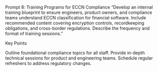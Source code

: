Prompt 8: Training Programs for ECCN Compliance
“Develop an internal training blueprint to ensure engineers, product owners, and compliance teams understand ECCN classification for financial software. Include recommended content covering encryption controls, recordkeeping obligations, and cross-border regulations. Describe the frequency and format of training sessions.”

Key Points

Outline foundational compliance topics for all staff.
Provide in-depth technical sessions for product and engineering teams.
Schedule regular refreshers to address regulatory changes.